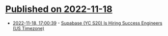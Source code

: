 # [Published on 2022-11-18](index.md)

* [2022-11-18, 17:00:39](https://news.ycombinator.com/item?id=33657677) - [Supabase (YC S20) Is Hiring Success Engineers (US Timezone)](https://boards.greenhouse.io/supabase/jobs/4711141004)
